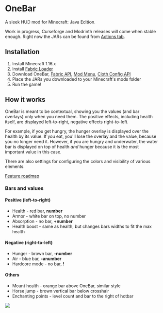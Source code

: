 # OneBar

A sleek HUD mod for Minecraft: Java Edition. 

Work in progress, Curseforge and Modrinth releases will come when stable enough. Right now the JARs can be found from [Actions tab](https://github.com/Madis0/OneBar/actions).

## Installation

1. Install Minecraft 1.16.x
2. Install [Fabric Loader](https://fabricmc.net/use/)
3. Download OneBar, [Fabric API](https://www.curseforge.com/minecraft/mc-mods/fabric-api), [Mod Menu](https://www.curseforge.com/minecraft/mc-mods/modmenu), [Cloth Config API](https://www.curseforge.com/minecraft/mc-mods/cloth-config)
4. Place the JARs you downloaded to your Minecraft's mods folder
5. Run the game!

## How it works

OneBar is meant to be contextual, showing you the values (and bar overlays) only when you need them. The positive effects, including health itself, are displayed left-to-right, negative effects right-to-left. 

For example, if you get hungry, the hunger overlay is displayed over the health by its value. If you eat, you'll lose the overlay and the value, because you no longer need it. However, if you are hungry and underwater, the water bar is displayed on top of health _and_ hunger because it is the most important value in this case.

There are also settings for configuring the colors and visibility of various elements.

[Feature roadmap](https://github.com/Madis0/OneBar/projects)

### Bars and values

#### Positive (left-to-right)

* Health - red bar, **number**
* Armor - white bar on top, no number
* Absorption - no bar, **+number**
* Health boost - same as health, but changes bars widths to fit the max health

#### Negative (right-to-left)

* Hunger - brown bar, **-number**
* Air - blue bar, **-anumber**
* Hardcore mode - no bar, **!**

#### Others

* Mount health - orange bar above OneBar, similar style
* Horse jump - brown vertical bar below crosshair
* Enchanting points - level count and bar to the right of hotbar 

![](https://i.ibb.co/Jcs3ys8/2021-02-19-20-01-43.png)
